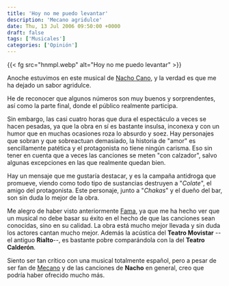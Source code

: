 ```yaml
---
title: 'Hoy no me puedo levantar'
description: 'Mecano agridulce'
date: Thu, 13 Jul 2006 09:50:00 +0000
draft: false
tags: ['Musicales']
categories: ['Opinión']
---
```


{{< fg src="hnmpl.webp" alt="Hoy no me puedo levantar" >}}

Anoche estuvimos en este musical de [Nacho Cano](https://es.wikipedia.org/wiki/Nacho_Cano), y la verdad es que me ha dejado un sabor agridulce.

He de reconocer que algunos números son muy buenos y sorprendentes, así como la parte final, donde el público realmente participa.

Sin embargo, las casi cuatro horas que dura el espectáculo a veces se hacen pesadas, ya que la obra en sí es bastante insulsa, inconexa y con un humor que en muchas ocasiones roza lo absurdo y soez. Hay personajes que sobran y que sobreactuan demasiado, la historia de "amor" es sencillamente patética y el protagonista no tiene ningún carisma. Eso sin tener en cuenta que a veces las canciones se meten "con calzador", salvo algunas excepciones en las que realmente quedan bien.

Hay un mensaje que me gustaría destacar, y es la campaña antidroga que promueve, viendo como todo tipo de sustancias destruyen a "_Colate_", el amigo del protagonista. Este personaje, junto a "_Chakas_" y el dueño del bar, son sin duda lo mejor de la obra.

Me alegro de haber visto anteriormente [Fama](/fama/), ya que me ha hecho ver que un musical no debe basar su éxito en el hecho de que las canciones sean conocidas, sino en su calidad. La obra está mucho mejor llevada y sin duda los actores cantan mucho mejor. Además la acústica del **Teatro Movistar** --el antiguo **Rialto**--, es bastante pobre comparándola con la del **Teatro Calderón**.

Siento ser tan crítico con una musical totalmente español, pero a pesar de ser fan de [Mecano](https://es.wikipedia.org/wiki/Mecano_%28grupo%29) y de las canciones de **Nacho** en general, creo que podría haber ofrecido mucho más.